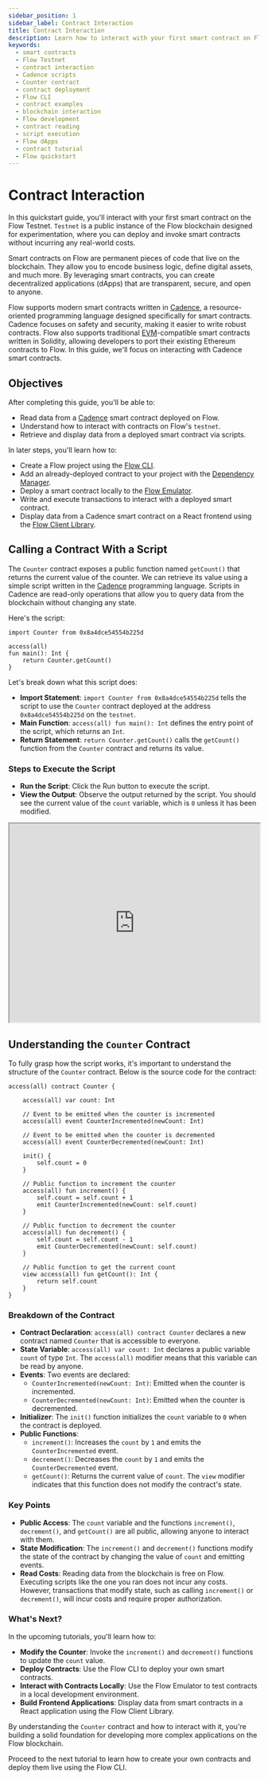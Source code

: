 ```yaml
---
sidebar_position: 1
sidebar_label: Contract Interaction
title: Contract Interaction
description: Learn how to interact with your first smart contract on Flow's Testnet. Understand how to read data from Cadence contracts, execute scripts, and explore the Counter contract example.
keywords:
  - smart contracts
  - Flow Testnet
  - contract interaction
  - Cadence scripts
  - Counter contract
  - contract deployment
  - Flow CLI
  - contract examples
  - blockchain interaction
  - Flow development
  - contract reading
  - script execution
  - Flow dApps
  - contract tutorial
  - Flow quickstart
---
```


<!-- Import: VerticalSplit from "./vertical-split.svg" -->

# Contract Interaction

In this quickstart guide, you'll interact with your first smart contract on the Flow Testnet. `Testnet` is a public instance of the Flow blockchain designed for experimentation, where you can deploy and invoke smart contracts without incurring any real-world costs.

Smart contracts on Flow are permanent pieces of code that live on the blockchain. They allow you to encode business logic, define digital assets, and much more. By leveraging smart contracts, you can create decentralized applications (dApps) that are transparent, secure, and open to anyone.

Flow supports modern smart contracts written in [Cadence], a resource-oriented programming language designed specifically for smart contracts. Cadence focuses on safety and security, making it easier to write robust contracts. Flow also supports traditional [EVM]-compatible smart contracts written in Solidity, allowing developers to port their existing Ethereum contracts to Flow. In this guide, we'll focus on interacting with Cadence smart contracts.

## Objectives

After completing this guide, you'll be able to:

* Read data from a [Cadence] smart contract deployed on Flow.
* Understand how to interact with contracts on Flow's `testnet`.
* Retrieve and display data from a deployed smart contract via scripts.

In later steps, you'll learn how to:

* Create a Flow project using the [Flow CLI](../../tools/flow-cli/index.md).
* Add an already-deployed contract to your project with the [Dependency Manager](../../tools/flow-cli/dependency-manager.md).
* Deploy a smart contract locally to the [Flow Emulator](../../tools/emulator/index.md).
* Write and execute transactions to interact with a deployed smart contract.
* Display data from a Cadence smart contract on a React frontend using the [Flow Client Library](../../tools/clients/fcl-js/index.md).

## Calling a Contract With a Script

The `Counter` contract exposes a public function named `getCount()` that returns the current value of the counter. We can retrieve its value using a simple script written in the [Cadence] programming language. Scripts in Cadence are read-only operations that allow you to query data from the blockchain without changing any state.

Here's the script:

```cadence
import Counter from 0x8a4dce54554b225d

access(all)
fun main(): Int {
    return Counter.getCount()
}
```

Let's break down what this script does:

- **Import Statement**: `import Counter from 0x8a4dce54554b225d` tells the script to use the `Counter` contract deployed at the address `0x8a4dce54554b225d` on the `testnet`.
- **Main Function**: `access(all) fun main(): Int` defines the entry point of the script, which returns an `Int`.
- **Return Statement**: `return Counter.getCount()` calls the `getCount()` function from the `Counter` contract and returns its value.

### Steps to Execute the Script

- **Run the Script**: Click the Run button to execute the script.
- **View the Output**: Observe the output returned by the script. You should see the current value of the `count` variable, which is `0` unless it has been modified.

<iframe sandbox className="flow-runner-iframe" src="https://run.dnz.dev/snippet/a7a18e74d27f691a?colormode=dark&output=horizontal&outputSize=400" width="100%" height="400px"></iframe>

## Understanding the `Counter` Contract

To fully grasp how the script works, it's important to understand the structure of the `Counter` contract. Below is the source code for the contract:

```cadence
access(all) contract Counter {

    access(all) var count: Int

    // Event to be emitted when the counter is incremented
    access(all) event CounterIncremented(newCount: Int)

    // Event to be emitted when the counter is decremented
    access(all) event CounterDecremented(newCount: Int)

    init() {
        self.count = 0
    }

    // Public function to increment the counter
    access(all) fun increment() {
        self.count = self.count + 1
        emit CounterIncremented(newCount: self.count)
    }

    // Public function to decrement the counter
    access(all) fun decrement() {
        self.count = self.count - 1
        emit CounterDecremented(newCount: self.count)
    }

    // Public function to get the current count
    view access(all) fun getCount(): Int {
        return self.count
    }
}
```

### Breakdown of the Contract

- **Contract Declaration**: `access(all) contract Counter` declares a new contract named `Counter` that is accessible to everyone.
- **State Variable**: `access(all) var count: Int` declares a public variable `count` of type `Int`. The `access(all)` modifier means that this variable can be read by anyone.
- **Events**: Two events are declared:
    - `CounterIncremented(newCount: Int)`: Emitted when the counter is incremented.
    - `CounterDecremented(newCount: Int)`: Emitted when the counter is decremented.
- **Initializer**: The `init()` function initializes the `count` variable to `0` when the contract is deployed.
- **Public Functions**:
    - `increment()`: Increases the `count` by `1` and emits the `CounterIncremented` event.
    - `decrement()`: Decreases the `count` by `1` and emits the `CounterDecremented` event.
    - `getCount()`: Returns the current value of `count`. The `view` modifier indicates that this function does not modify the contract's state.

### Key Points

- **Public Access**: The `count` variable and the functions `increment()`, `decrement()`, and `getCount()` are all public, allowing anyone to interact with them.
- **State Modification**: The `increment()` and `decrement()` functions modify the state of the contract by changing the value of `count` and emitting events.
- **Read Costs**: Reading data from the blockchain is free on Flow. Executing scripts like the one you ran does not incur any costs. However, transactions that modify state, such as calling `increment()` or `decrement()`, will incur costs and require proper authorization.

### What's Next?

In the upcoming tutorials, you'll learn how to:

- **Modify the Counter**: Invoke the `increment()` and `decrement()` functions to update the `count` value.
- **Deploy Contracts**: Use the Flow CLI to deploy your own smart contracts.
- **Interact with Contracts Locally**: Use the Flow Emulator to test contracts in a local development environment.
- **Build Frontend Applications**: Display data from smart contracts in a React application using the Flow Client Library.

By understanding the `Counter` contract and how to interact with it, you're building a solid foundation for developing more complex applications on the Flow blockchain.

Proceed to the next tutorial to learn how to create your own contracts and deploy them live using the Flow CLI.

<!-- Relative-style links. Does not render on the page -->

[Cadence]: https://cadence-lang.org/
[EVM]: https://flow.com/upgrade/crescendo/evm